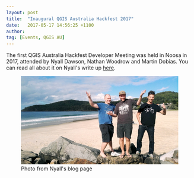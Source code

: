 ```yaml
---
layout: post
title:  "Inaugural QGIS Australia Hackfest 2017"
date:   2017-05-17 14:56:25 +1100
author: 
tag: [Events, QGIS AU]
---
```


The first QGIS Australia Hackfest Developer Meeting was held in Noosa in 2017, attended by Nyall Dawson, Nathan Woodrow and Martin Dobias.
You can read all about it on Nyall's write up <a href="https://nyalldawson.net/2017/05/the-inaugural-qgis-australia-hackfest-noosa-2017/" target="_blank">here</a>.

<figure class="centered-image">
  <img src="/assets/img/posts/inaugural-hackfest.jpg" alt= "Inaugural hackfest attendees on the beach"/>
  <figcaption>Photo from Nyall's blog page</figcaption>
</figure>


